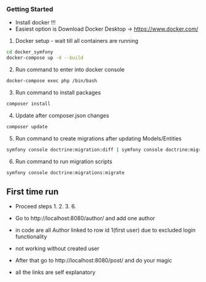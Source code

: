 ### Getting Started

- Install docker !!!
- Easiest option is Download Docker Desktop -> https://www.docker.com/ 

1. Docker setup - wait till all containers are running
```sh
cd docker_symfony 
docker-compose up -d --build
```

2. Run command to enter into docker console
```sh
docker-compose exec php /bin/bash
```

3. Run command to install packages
```sh
composer install
```

4. Update after composer.json changes
```sh
composer update
```

5. Run command to create migrations after updating Models/Entities
```sh
symfony console doctrine:migration:diff | symfony console doctrine:migrations:generate
```

6. Run command to run migration scripts 
```sh
symfony console doctrine:migrations:migrate
```


## First time run
- Proceed steps 1. 2. 3. 6.

- Go to http://localhost:8080/author/ and add one author
- in code are all Author linked to row id 1(first user) due to excluded login functionality
- not working without created user

- After that go to http://localhost:8080/post/ and do your magic
- all the links are self explanatory